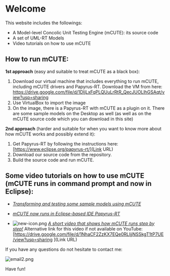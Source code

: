 # Welcome

This website includes the followings:

* A Model-level Concolic Unit Testing Engine (mCUTE): its source code
* A set of UML-RT Models
* Video tutorials on how to use mCUTE

 
## How to run mCUTE:

**1st approach** (easy and suitable to treat mCUTE as a black box): 

1. Download our virtual machine that includes everything to run mCUTE, including mCUTE drivers and Papyrus-RT. Download the VM from here: 
https://drive.google.com/file/d/1DIjLxFqPLQUuLrRtR_QecJUOLlhGSAqt/view?usp=sharing
2. Use VirtualBox to import the image
3. On the image, there is a Papyrus-RT with mCUTE as a plugin on it. There are some sample models on the Desktop as well (as well as on the mCUTE source code which you can download in this site)

**2nd approach** (harder and suitable for when you want to know more about how mCUTE works and possibly extend it):

1. Get Papyrus-RT by following the instructions here: [https://www.eclipse.org/papyrus-rt/](Link URL)
2. Download our source code from the repository.
3. Build the source code and run mCUTE.


## Some video tutorials on how to use mCUTE (mCUTE runs in command prompt and now in Eclipse):

  
* [*Transforming and testing some sample models using mCUTE*](https://youtu.be/tMMvTqu3G6A)

* [*mCUTE now runs in Eclipse-based IDE Papyrus-RT*](https://youtu.be/Ty1-gVptLYA)

* ![new-icon.png](https://bitbucket.org/repo/ngK5gx7/images/2756170474-new-icon.png) [*A short video that shows how mCUTE runs step by step!*](https://youtu.be/AIUmlWBgAB8) Alternative link for this video if not available on YouTube:
[https://drive.google.com/file/d/1NhaCF2ZzKX7EQe0RLljjNSSkgT1tP7UE/view?usp=sharing
](Link URL)

If you have any questions do not hesitate to contact me: 

![email2.png](https://bitbucket.org/repo/ngK5gx7/images/4015831127-email2.png)

Have fun!
